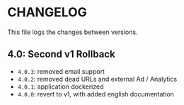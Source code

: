 # CHANGELOG

This file logs the changes between versions.

## 4.0: Second v1 Rollback

* `4.0.3`: removed email support
* `4.0.2`: removed dead URLs and external Ad / Analytics
* `4.0.1`: application dockerized
* `4.0.0`: revert to v1, with added english documentation
